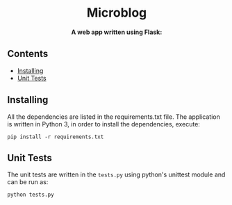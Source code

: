<h1 align="center">
    Microblog
</h1>

<p align="center">
  <strong>A web app written using Flask:</strong><br>
</p>

## Contents
- [Installing](#-installing)
- [Unit Tests](#-unit_tests)


<a name="installing"></a>
## Installing
All the dependencies are listed in the requirements.txt file. The application is written in Python 3, in order to 
install the dependencies, execute:

    pip install -r requirements.txt

<a name="unit_tests"></a>
## Unit Tests
The unit tests are written in the `tests.py` using python's unittest module and can be run as:

    python tests.py